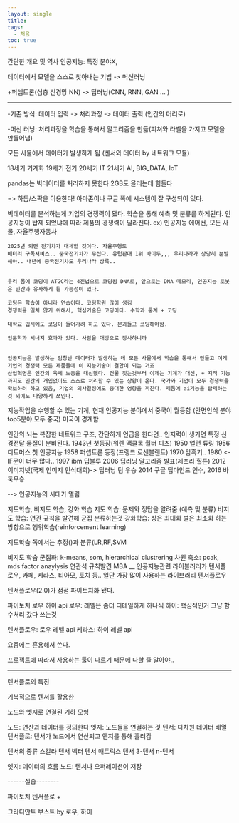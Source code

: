 ```yaml
---
layout: single
title: 
tags:
  - 처음
toc: true
---
```

간단한 개요 및 역사
인공지능: 특정 분야X, 

데이터에서 모델을 스스로 찾아내는 기법
-> 머신러닝

+퍼셉트론(심층 신경망 NN)
-> 딥러닝(CNN, RNN, GAN ... )
____
-기존 방식: 데이터 입력 -> 처리과정 -> 데이터 출력
(인간의 머리로)

-머신 러닝: 처리과정을 학습을 통해서 알고리즘을 만듦(피쳐와 라벨을 가지고 모델을 만들어냄)

모든 사물에서 데이터가 발생하게 됨 (센서와 데이터 by 네트워크 모듈)

18세기 기계화
19세기 전기
20세기 IT
21세기 AI, BIG_DATA, IoT

pandas는 빅데이터를 처리하지 못한다
2GB도 올리는데 힘들다

=> 하둡/스팍을 이용한다! 아마존이나 구글 쪽에 시스템이 잘 구성되어 있다.

빅데이터를 분석하는게 기업의 경쟁력이 됐다.
학습을 통해 예측 및 분류를 하게된다. 인공지능이 탑제 되었냐에 따라 제품의 경쟁력이 달라진다.
ex) 인공지능 에어컨, 모든 사물, 자율주행자동차

```여담
2025년 되면 전기차가 대체할 것이다. 자율주행도
배터리 구독서비스.. 중국전기차가 무섭다. 유럽판매 1위 바이두,,, 우리나라가 상당히 분발해야.. 내년에 중국전기차도 우리나라 상륙..


우리 몸에 코딩이 ATGC라는 4진법으로 코딩됨 DNA로, 앞으로는 DNA 메모리, 인공지능 로봇은 인간과 유사하게 될 가능성이 있다.

코딩은 학습이 아니라 연습이다. 코딩학원 많이 생김
경쟁력을 일치 않기 위해서, 핵심기술은 코딩이다. 수학과 통계 + 코딩 

대학교 입시에도 코딩이 들어가려 하고 있다. 문과들고 코딩해야함. 

인문학과 시너지 효과가 있다. 사람을 대상으로 장사하니까


인공지능은 발생하는 엄창난 데이터가 발생하는 데 모든 사물에서 학습을 통해서 만들고 이게 기업의 경쟁력 모든 제품들에 이 지능기술이 결합이 되는 거죠
산업혁명은 인간의 육체 노동을 대신했다. 건물 짖는것부터 이제는 기계가 대신, + 지적 기능까지도 인간의 개입없이도 스스로 처리할 수 있는 상황이 온다. 국가와 기업이 모두 경쟁력을 확보하려 하고 있음, 기업의 의사결정에도 중대한 영향을 끼친다. 제품에 ai기능을 탑제하는 것 외에도 다양하게 쓰인다.

```
지능작업을 수행할 수 있는 기계, 현재 인공지능 분야에서 중국이 월등함 (안면인식 분야 top5분야 모두 중국) 미국이 경계함

인간의 뇌는 복잡한 네트워크 구조, 간단하게 언급을 한다면.. 인지력이 생기면 특정 신경전달 물질이 분비된다. 
1943년 첫등장(워렌 맥클록 월터 피츠)
1950 앨런 튜링
1956 디트머스 첫 인공지능
1958 퍼셉트론 등장(프랭크 로센블랜트)
1970 암흑기..
1980 <- IF문이 너무 많다..
1997 ibm 딥불루 
2006 딥러닝 알고리즘 발표(제프리 힐튼)
2012  이미지넷(국제 인미지 인식대회)-> 딥러닝 팀 우승
2014 구글 딥마인드 인수, 2016 바둑우승

--> 인공지능의 시대가 열림

지도학습, 비지도 학습, 강화 학습
지도 학습: 문제와 정답을 알려줌 (예측 및 분류)
비지도 학습: 연관 규칙을 발견해 군집 분류하는것
강화학습: 상은 최대화 벌은 최소화 하는 방향으로 행위학습(reinforcement learning)

지도학습 쪽에서는 추정()과 분류(LR,RF,SVM

비지도 학습
 군집화: k-means, som, hierarchical clustrering
차원 축소: pcak, mds factor anaylysis
연관석 규칙발견 MBA
__
인공지능관련 라이블러리가 
텐서플로우, 카페, 케라스, 티아모, 토치 등..
일단 가장 많이 사용하는 라이브러리 텐서플로우

텐서플로우(2.0)가 점점 파이토치화 됐다. 

파이토치 로우 하이 api
로우: 레벨은 좀더 디테일하게 하나씩
하이: 핵심적인거 그냥 함수처리 갔다 쓰는것

텐서플로우: 로우 레벨 api
케라스: 하이 레벨 api 

요즘에는 혼용해서 쓴다.

프로젝트에 따라서 사용하는 툴이 다르기 때문에 다할 줄 알아야.. 

____
텐서플로의 특징

기복적으로 텐서를 활용한 

노드와 엣지로 연결된 기하 모형

노드: 연산과 데이터를 정의한다
엣지: 노드들을 연결하는 것
텐서: 다차원 데이터 배열
텐서플로: 텐서가 노드에서 연산되고 엔지를 통해 흘러감

텐서의 종류
스칼라 텐서
벡터 텐서
매트릭스 텐서
3-텐서
n-텐서

엣지: 데이터의 흐름
노드: 텐서나 오퍼레이션이 저장

------실습--------

파이토치
텐서플로 +

그라디안트 부스트 by 로우, 하이





